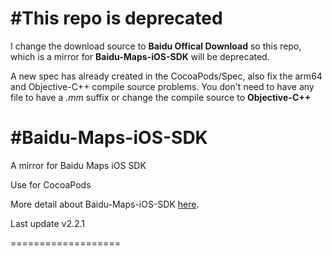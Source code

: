 #This repo is deprecated
==================

I change the download source to **Baidu Offical Download** so this repo, which is a mirror for **Baidu-Maps-iOS-SDK** will be deprecated.

A new spec has already created in the CocoaPods/Spec, also fix the arm64 and Objective-C++ compile source problems. You don't need to have any file to have a *.mm* suffix or change the compile source to **Objective-C++**

#Baidu-Maps-iOS-SDK
==================

A mirror for Baidu Maps iOS SDK

Use for CocoaPods

More detail about Baidu-Maps-iOS-SDK [here](http://developer.baidu.com/map/sdkiosdev-1.htm).

Last update v2.2.1

===================
